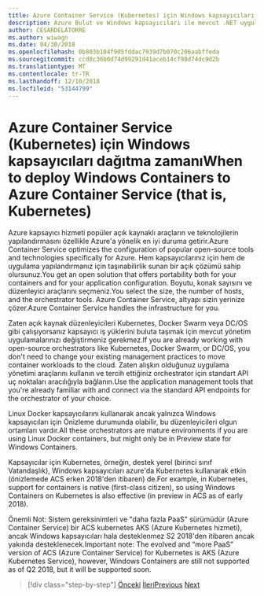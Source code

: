 ```yaml
---
title: Azure Container Service (Kubernetes) için Windows kapsayıcıları dağıtma zamanı
description: Azure Bulut ve Windows kapsayıcıları ile mevcut .NET uygulamalarını modernleştirme | Azure Container Service (Kubernetes) için Windows kapsayıcıları dağıtma zamanı
author: CESARDELATORRE
ms.author: wiwagn
ms.date: 04/30/2018
ms.openlocfilehash: 0b803b104f905fddac7939d7b070c206aabffeda
ms.sourcegitcommit: ccd8c36b0d74d99291d41aceb14cf98d74dc9d2b
ms.translationtype: MT
ms.contentlocale: tr-TR
ms.lasthandoff: 12/10/2018
ms.locfileid: "53144799"
---
```

# <a name="when-to-deploy-windows-containers-to-azure-container-service-that-is-kubernetes"></a><span data-ttu-id="5f0fc-103">Azure Container Service (Kubernetes) için Windows kapsayıcıları dağıtma zamanı</span><span class="sxs-lookup"><span data-stu-id="5f0fc-103">When to deploy Windows Containers to Azure Container Service (that is, Kubernetes)</span></span>

<span data-ttu-id="5f0fc-104">Azure kapsayıcı hizmeti popüler açık kaynaklı araçların ve teknolojilerin yapılandırmasını özellikle Azure'a yönelik en iyi duruma getirir.</span><span class="sxs-lookup"><span data-stu-id="5f0fc-104">Azure Container Service optimizes the configuration of popular open-source tools and technologies specifically for Azure.</span></span> <span data-ttu-id="5f0fc-105">Hem kapsayıcılarınız için hem de uygulama yapılandırmanız için taşınabilirlik sunan bir açık çözümü sahip olursunuz.</span><span class="sxs-lookup"><span data-stu-id="5f0fc-105">You get an open solution that offers portability both for your containers and for your application configuration.</span></span> <span data-ttu-id="5f0fc-106">Boyutu, konak sayısını ve düzenleyici araçlarını seçmeniz.</span><span class="sxs-lookup"><span data-stu-id="5f0fc-106">You select the size, the number of hosts, and the orchestrator tools.</span></span> <span data-ttu-id="5f0fc-107">Azure Container Service, altyapı sizin yerinize çözer.</span><span class="sxs-lookup"><span data-stu-id="5f0fc-107">Azure Container Service handles the infrastructure for you.</span></span>

<span data-ttu-id="5f0fc-108">Zaten açık kaynak düzenleyicileri Kubernetes, Docker Swarm veya DC/OS gibi çalışıyorsanız kapsayıcı iş yüklerini buluta taşımak için mevcut yönetim uygulamalarınızı değiştirmeniz gerekmez.</span><span class="sxs-lookup"><span data-stu-id="5f0fc-108">If you are already working with open-source orchestrators like Kubernetes, Docker Swarm, or DC/OS, you don't need to change your existing management practices to move container workloads to the cloud.</span></span> <span data-ttu-id="5f0fc-109">Zaten alışkın olduğunuz uygulama yönetimi araçlarını kullanın ve tercih ettiğiniz orchestrator için standart API uç noktaları aracılığıyla bağlanın.</span><span class="sxs-lookup"><span data-stu-id="5f0fc-109">Use the application management tools that you're already familiar with and connect via the standard API endpoints for the orchestrator of your choice.</span></span>

<span data-ttu-id="5f0fc-110">Linux Docker kapsayıcılarını kullanarak ancak yalnızca Windows kapsayıcıları için Önizleme durumunda olabilir, bu düzenleyicileri olgun ortamları vardır.</span><span class="sxs-lookup"><span data-stu-id="5f0fc-110">All these orchestrators are mature environments if you are using Linux Docker containers, but might only be in Preview state for Windows Containers.</span></span>

<span data-ttu-id="5f0fc-111">Kapsayıcılar için Kubernetes, örneğin, destek yerel (birinci sınıf Vatandaşlık), Windows kapsayıcıları azure'da Kubernetes kullanarak etkin (önizlemede ACS erken 2018'den itibaren) de.</span><span class="sxs-lookup"><span data-stu-id="5f0fc-111">For example, in Kubernetes, support for containers is native (first-class citizen), so using Windows Containers on Kubernetes is also effective (in preview in ACS as of early 2018).</span></span>

<span data-ttu-id="5f0fc-112">Önemli Not: Sistem gereksinimleri ve "daha fazla PaaS" sürümüdür (Azure Container Service) bir ACS kubernetes AKS (Azure Kubernetes hizmeti), ancak Windows kapsayıcıları hala desteklenmez S2 2018'den itibaren ancak yakında desteklenecek.</span><span class="sxs-lookup"><span data-stu-id="5f0fc-112">Important note: The evolved and “more PaaS” version of ACS (Azure Container Service) for Kubernetes is AKS (Azure Kubernetes Service), however, Windows Containers are still not supported as of Q2 2018, but it will be supported soon.</span></span>

>[!div class="step-by-step"]
><span data-ttu-id="5f0fc-113">[Önceki](when-to-deploy-windows-containers-to-service-fabric.md)
>[İleri](choosing-azure-compute-options-for-container-based-applications.md)</span><span class="sxs-lookup"><span data-stu-id="5f0fc-113">[Previous](when-to-deploy-windows-containers-to-service-fabric.md)
[Next](choosing-azure-compute-options-for-container-based-applications.md)</span></span>